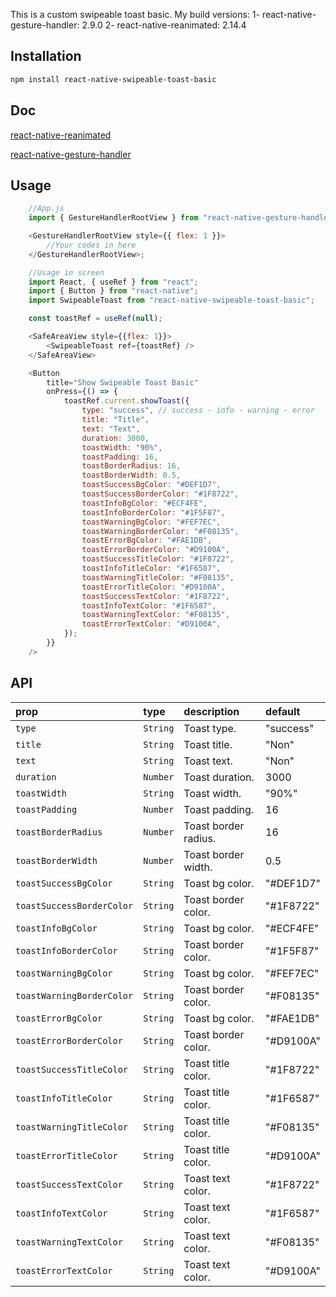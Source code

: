This is a custom swipeable toast basic.
My build versions:
1- react-native-gesture-handler: 2.9.0
2- react-native-reanimated: 2.14.4 

## Installation

```bash
npm install react-native-swipeable-toast-basic
```

## Doc

[react-native-reanimated](https://docs.swmansion.com/react-native-reanimated/)

[react-native-gesture-handler](https://docs.swmansion.com/react-native-gesture-handler/docs/)

## Usage

```js
    //App.js
    import { GestureHandlerRootView } from "react-native-gesture-handler";

    <GestureHandlerRootView style={{ flex: 1 }}>
        //Your codes in here
    </GestureHandlerRootView>;

    //Usage in screen
    import React, { useRef } from "react";
    import { Button } from "react-native";
    import SwipeableToast from "react-native-swipeable-toast-basic";

    const toastRef = useRef(null);

    <SafeAreaView style={{flex: 1}}>
        <SwipeableToast ref={toastRef} />
    </SafeAreaView>

    <Button
        title="Show Swipeable Toast Basic"
        onPress={() => {
            toastRef.current.showToast({
                type: "success", // success - info - warning - error
                title: "Title",
                text: "Text",
                duration: 3000,
                toastWidth: "90%",
                toastPadding: 16,
                toastBorderRadius: 16,
                toastBorderWidth: 0.5,
                toastSuccessBgColor: "#DEF1D7",
                toastSuccessBorderColor: "#1F8722",
                toastInfoBgColor: "#ECF4FE",
                toastInfoBorderColor: "#1F5F87",
                toastWarningBgColor: "#FEF7EC",
                toastWarningBorderColor: "#F08135",
                toastErrorBgColor: "#FAE1DB",
                toastErrorBorderColor: "#D9100A",
                toastSuccessTitleColor: "#1F8722",
                toastInfoTitleColor: "#1F6587",
                toastWarningTitleColor: "#F08135",
                toastErrorTitleColor: "#D9100A",
                toastSuccessTextColor: "#1F8722",
                toastInfoTextColor: "#1F6587",
                toastWarningTextColor: "#F08135",
                toastErrorTextColor: "#D9100A",
            });
        }}
    />
```

## API

| prop                      | type     | description          | default   |
| :------------------------ | :------- | :------------------- | :-------- |
| `type`                    | `String` | Toast type.          | "success" |
| `title`                   | `String` | Toast title.         | "Non"     |
| `text`                    | `String` | Toast text.          | "Non"     |
| `duration`                | `Number` | Toast duration.      | 3000      |
| `toastWidth`              | `String` | Toast width.         | "90%"     |
| `toastPadding`            | `Number` | Toast padding.       | 16        |
| `toastBorderRadius`       | `Number` | Toast border radius. | 16        |
| `toastBorderWidth`        | `Number` | Toast border width.  | 0.5       |
| `toastSuccessBgColor`     | `String` | Toast bg color.      | "#DEF1D7" |
| `toastSuccessBorderColor` | `String` | Toast border color.  | "#1F8722" |
| `toastInfoBgColor`        | `String` | Toast bg color.      | "#ECF4FE" |
| `toastInfoBorderColor`    | `String` | Toast border color.  | "#1F5F87" |
| `toastWarningBgColor`     | `String` | Toast bg color.      | "#FEF7EC" |
| `toastWarningBorderColor` | `String` | Toast border color.  | "#F08135" |
| `toastErrorBgColor`       | `String` | Toast bg color.      | "#FAE1DB" |
| `toastErrorBorderColor`   | `String` | Toast border color.  | "#D9100A" |
| `toastSuccessTitleColor`  | `String` | Toast title color.   | "#1F8722" |
| `toastInfoTitleColor`     | `String` | Toast title color.   | "#1F6587" |
| `toastWarningTitleColor`  | `String` | Toast title color.   | "#F08135" |
| `toastErrorTitleColor`    | `String` | Toast title color.   | "#D9100A" |
| `toastSuccessTextColor`   | `String` | Toast text color.    | "#1F8722" |
| `toastInfoTextColor`      | `String` | Toast text color.    | "#1F6587" |
| `toastWarningTextColor`   | `String` | Toast text color.    | "#F08135" |
| `toastErrorTextColor`     | `String` | Toast text color.    | "#D9100A" |
